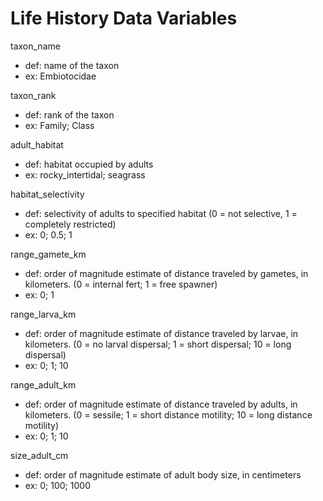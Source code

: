# Life History Data Variables

taxon_name
  - def: name of the taxon
  - ex: Embiotocidae

taxon_rank
  - def: rank of the taxon
  - ex: Family; Class

adult_habitat
  - def: habitat occupied by adults
  - ex: rocky_intertidal; seagrass

habitat_selectivity
  - def: selectivity of adults to specified habitat (0 = not selective, 1 = completely restricted)
  - ex: 0; 0.5; 1

range_gamete_km
  - def: order of magnitude estimate of distance traveled by gametes, in kilometers. (0 = internal fert; 1 = free spawner)
  - ex: 0; 1

range_larva_km
  - def: order of magnitude estimate of distance traveled by larvae, in kilometers. (0 = no larval dispersal; 1 = short dispersal; 10 = long dispersal)
  - ex: 0; 1; 10

range_adult_km
  - def: order of magnitude estimate of distance traveled by adults, in kilometers. (0 = sessile; 1 = short distance motility; 10 = long distance motility)
  - ex: 0; 1; 10

size_adult_cm
  - def: order of magnitude estimate of adult body size, in centimeters
  - ex: 0; 100; 1000
